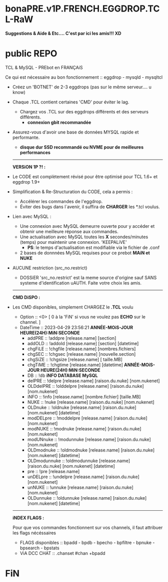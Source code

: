 # bonaPRE.v1P.FRENCH.EGGDROP.TCL-RaW

**Suggestions & Aide & Etc.... C'est par ici les amis!!! XD**

# public REPO
TCL &amp; MySQL - PREbot en FRANÇAiS

Ce qui est nécessaire au bon fonctionnement :: eggdrop - mysqld - mysqltcl

- Créez un 'BOTNET' de 2-3 eggdrops (pas sur le même serveur.... u know)
- Chaque .TCL contient certaines 'CMD' pour éviter le lag.
  - Chargez vos .TCL sur des eggdrops différents et des serveurs différents.
    - **connexion gbit recommandée**
- Assurez-vous d'avoir une base de données MYSQL rapide et performante.
  - **disque dur SSD recommandé ou NVME pour de meilleures performances**
  -------------------------------------------------------------------------------------------------------

  **VERSiON 1P ?! :**

- Le CODE est complètement révisé pour être optimisé pour TCL 1.6+ et eggdrop 1.9+
- Simplification & Re-Structuration du CODE, cela a permis :
  - Accélérer les commandes de l'eggdrop.
  - Éviter des bugs dans l`avenir, il suffira de **CHARGER** les *.tcl voulus.
- Lien avec MySQL :
  - Une connexion avec MySQL demeurre ouverte pour y accéder et obtenir une meilleure réponse aux commandes.
  - Une actualisation avec MySQL toutes les **X** secondes/minutes (temps) pour maintenir une connexion. 'KEEPALiVE' 
    - **PS**: le temps d'actualisation est modifiable via le fichier de .conf
  - 2 bases de donnnées MySQL requises pour ce prebot **MAiN et NUKE**
- AUCUNE restriction (src_no.restrict)
  - DOSSiER 'src_no.restrict' est la meme source d'origine sauf SANS systeme d'identification uAUTH. Faite votre choix les amis.
  -------------------------------------------------------------------------------------------------------

  **CMD DiSPO :**
  
- Les CMD disponibles, simplement CHARGEZ le **.TCL** voulu
  - Option :: <0> [ 0 à la 'FiN' si vous ne voulez pas **ECHO** sur le channel. ]
  - DateTime :: 2023-04-29 23:56:21 **ANNÉE-MOiS-JOUR HEURE(24H):MiN:SECONDE**
    - addPRE :: !addpre [release.name] [section]
    - addOLD :: !addold [release.name] [section] [datetime]
    - chgFiLE :: !chgfile [release.name] [nombres.fichiers]
    - chgSEC :: !chgsec [release.name] [nouvelle.section]
    - chgSiZE :: !chgsize [release.name] [ taille.MB]
    - chgTiME :: !chgtime [release.name] [datetime] **ANNÉE-MOiS-JOUR HEURE(24H):MiN:SECONDE**
    - DB :: !db **iNFO DATABASE MySQL**
    - delPRE :: !delpre [release.name] [raison.du.nuke] [nom.nukenet]
    - OLDdelPRE :: !olddelpre [release.name] [raison.du.nuke] [nom.nukenet]
    - iNFO :: !info [release.name] [nombre.fichier] [taille.MB]
    - NUKE :: !nuke [release.name] [raison.du.nuke] [nom.nukenet]
    - OLDnuke :: !oldnuke [release.name] [raison.du.nuke] [nom.nukenet] [datetime]
    - modDELpre :: !moddelpre [release.name] [raison.du.nuke] [nom.nukenet]
    - modNUKE :: !modnuke [release.name] [raison.du.nuke] [nom.nukenet]
    - modUNnuke :: !modunnuke [release.name] [raison.du.nuke] [nom.nukenet]
    - OLDmodnuke :: !oldmodnuke [release.name] [raison.du.nuke] [nom.nukenet] [datetime]
    - OLDmodunnuke :: !oldmodunnuke [release.name] [raison.du.nuke] [nom.nukenet] [datetime]
    - pre :: !pre [release.name]
    - unDELpre :: !undelpre [release.name] [raison.du.nuke] [nom.nukenet]
    - unNUKE :: !unnuke [release.name] [raison.du.nuke] [nom.nukenet]
    - OLDunnuke :: !oldunnuke [release.name] [raison.du.nuke] [nom.nukenet] [datetime]

  -------------------------------------------------------------------------------------------------------

  **iNDEX FLAGS :**
  
  Pour que vos commandes fonctionnent sur vos channels, il faut attribuer les flags nécéssaires
  
  - FLAGS disponibles :: bpadd - bpdb - bpecho - bpfiltre - bpnuke - bpsearch - bpstats
  - ViA DCC CHAT ::  .chanset #chan +bpadd

# FiN
